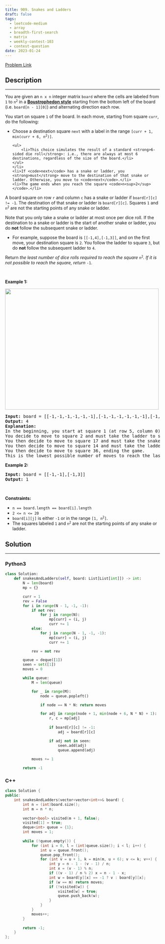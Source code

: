 ```yaml
---
title: 909. Snakes and Ladders
draft: false
tags: 
  - leetcode-medium
  - array
  - breadth-first-search
  - matrix
  - weekly-contest-103
  - contest-question
date: 2023-01-24
---
```


[Problem Link](https://leetcode.com/problems/snakes-and-ladders/)

## Description

---
<p>You are given an <code>n x n</code> integer matrix <code>board</code> where the cells are labeled from <code>1</code> to <code>n<sup>2</sup></code> in a <a href="https://en.wikipedia.org/wiki/Boustrophedon" target="_blank"><strong>Boustrophedon style</strong></a> starting from the bottom left of the board (i.e. <code>board[n - 1][0]</code>) and alternating direction each row.</p>

<p>You start on square <code>1</code> of the board. In each move, starting from square <code>curr</code>, do the following:</p>

<ul>
	<li>Choose a destination square <code>next</code> with a label in the range <code>[curr + 1, min(curr + 6, n<sup>2</sup>)]</code>.

	<ul>
		<li>This choice simulates the result of a standard <strong>6-sided die roll</strong>: i.e., there are always at most 6 destinations, regardless of the size of the board.</li>
	</ul>
	</li>
	<li>If <code>next</code> has a snake or ladder, you <strong>must</strong> move to the destination of that snake or ladder. Otherwise, you move to <code>next</code>.</li>
	<li>The game ends when you reach the square <code>n<sup>2</sup></code>.</li>
</ul>

<p>A board square on row <code>r</code> and column <code>c</code> has a snake or ladder if <code>board[r][c] != -1</code>. The destination of that snake or ladder is <code>board[r][c]</code>. Squares <code>1</code> and <code>n<sup>2</sup></code> are not the starting points of any snake or ladder.</p>

<p>Note that you only take a snake or ladder at most once per dice roll. If the destination to a snake or ladder is the start of another snake or ladder, you do <strong>not</strong> follow the subsequent&nbsp;snake or ladder.</p>

<ul>
	<li>For example, suppose the board is <code>[[-1,4],[-1,3]]</code>, and on the first move, your destination square is <code>2</code>. You follow the ladder to square <code>3</code>, but do <strong>not</strong> follow the subsequent ladder to <code>4</code>.</li>
</ul>

<p>Return <em>the least number of dice rolls required to reach the square </em><code>n<sup>2</sup></code><em>. If it is not possible to reach the square, return </em><code>-1</code>.</p>

<p>&nbsp;</p>
<p><strong class="example">Example 1:</strong></p>
<img alt="" src="https://assets.leetcode.com/uploads/2018/09/23/snakes.png" style="width: 500px; height: 394px;" />
<pre>
<strong>Input:</strong> board = [[-1,-1,-1,-1,-1,-1],[-1,-1,-1,-1,-1,-1],[-1,-1,-1,-1,-1,-1],[-1,35,-1,-1,13,-1],[-1,-1,-1,-1,-1,-1],[-1,15,-1,-1,-1,-1]]
<strong>Output:</strong> 4
<strong>Explanation:</strong> 
In the beginning, you start at square 1 (at row 5, column 0).
You decide to move to square 2 and must take the ladder to square 15.
You then decide to move to square 17 and must take the snake to square 13.
You then decide to move to square 14 and must take the ladder to square 35.
You then decide to move to square 36, ending the game.
This is the lowest possible number of moves to reach the last square, so return 4.
</pre>

<p><strong class="example">Example 2:</strong></p>

<pre>
<strong>Input:</strong> board = [[-1,-1],[-1,3]]
<strong>Output:</strong> 1
</pre>

<p>&nbsp;</p>
<p><strong>Constraints:</strong></p>

<ul>
	<li><code>n == board.length == board[i].length</code></li>
	<li><code>2 &lt;= n &lt;= 20</code></li>
	<li><code>board[i][j]</code> is either <code>-1</code> or in the range <code>[1, n<sup>2</sup>]</code>.</li>
	<li>The squares labeled <code>1</code> and <code>n<sup>2</sup></code> are not the starting points of any snake or ladder.</li>
</ul>


## Solution

---
### Python3
``` py title='snakes-and-ladders'
class Solution:
    def snakesAndLadders(self, board: List[List[int]]) -> int:
        N = len(board)
        mp = {}

        curr = 1
        rev = False
        for i in range(N - 1, -1, -1):
            if not rev:
                for j in range(N):
                    mp[curr] = (i, j)
                    curr += 1
            else:
                for j in range(N - 1, -1, -1):
                    mp[curr] = (i, j)
                    curr += 1

            rev = not rev

        queue = deque([1])
        seen = set([1])
        moves = 0

        while queue:
            M = len(queue)

            for _ in range(M):
                node = queue.popleft()

                if node == N * N: return moves

                for adj in range(node + 1, min(node + 6, N * N) + 1):
                    r, c = mp[adj]
                    
                    if board[r][c] != -1:
                        adj = board[r][c]

                    if adj not in seen:
                        seen.add(adj)
                        queue.append(adj)
            
            moves += 1

        return -1
```
### C++
``` cpp title='snakes-and-ladders'
class Solution {
public:
    int snakesAndLadders(vector<vector<int>>& board) {
        int n = (int)board.size();
        int m = n * n;
        
        vector<bool> visited(m + 1, false);
        visited[1] = true;
        deque<int> queue = {1};
        int moves = 1;
        
        while (!queue.empty()) {
            for (int i = 0, l = (int)queue.size(); i < l; i++) {
                int u = queue.front();
                queue.pop_front();
                for (int v = u + 1, k = min(m, u + 6); v <= k; v++) {
                    int y = n - 1 - (v - 1) / n;
                    int x = (v - 1) % n;
                    if ((v - 1) / n % 2) x = n - 1 - x;
                    int w = board[y][x] == -1 ? v : board[y][x];
                    if (w == m) return moves;
                    if (!visited[w]) {
                        visited[w] = true;
                        queue.push_back(w);
                    }
                }
            }
            moves++;
        }
        
        return -1;
    }
};
```

